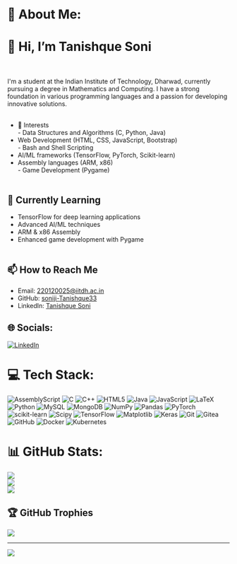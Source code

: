 # 💫 About Me:
# 👋 Hi, I’m Tanishque Soni<br><br>
I'm a student at the Indian Institute of Technology, Dharwad, currently pursuing a degree in Mathematics and Computing. I have a strong foundation in various programming languages and a passion for developing innovative solutions.<br><br>
- 👀 Interests<br>- Data Structures and Algorithms (C, Python, Java)<br>
- Web Development (HTML, CSS, JavaScript, Bootstrap)<br>- Bash and Shell Scripting<br>
- AI/ML frameworks (TensorFlow, PyTorch, Scikit-learn)<br>
- Assembly languages (ARM, x86)<br>- Game Development (Pygame)<br><br>

## 🌱 Currently Learning<br>
- TensorFlow for deep learning applications<br>
- Advanced AI/ML techniques<br>
- ARM & x86 Assembly<br>
- Enhanced game development with Pygame<br><br>
## 📫 How to Reach Me<br>
- Email: [220120025@iitdh.ac.in](mailto:220120025@iitdh.ac.in)<br>
- GitHub: [soniji-Tanishque33](https://github.com/soniji-Tanishque33)<br>
- LinkedIn: [Tanishque Soni](https://www.linkedin.com/in/tanishque-soni-366ba428b)


## 🌐 Socials:
[![LinkedIn](https://img.shields.io/badge/LinkedIn-%230077B5.svg?logo=linkedin&logoColor=white)](https://linkedin.com/in/https://www.linkedin.com/in/tanishque-soni-366ba428b?utm_source=share&utm_campaign=share_via&utm_content=profile&utm_medium=android_app) 

# 💻 Tech Stack:
![AssemblyScript](https://img.shields.io/badge/assembly%20script-%23000000.svg?style=plastic&logo=assemblyscript&logoColor=white) ![C](https://img.shields.io/badge/c-%2300599C.svg?style=plastic&logo=c&logoColor=white) ![C++](https://img.shields.io/badge/c++-%2300599C.svg?style=plastic&logo=c%2B%2B&logoColor=white) ![HTML5](https://img.shields.io/badge/html5-%23E34F26.svg?style=plastic&logo=html5&logoColor=white) ![Java](https://img.shields.io/badge/java-%23ED8B00.svg?style=plastic&logo=openjdk&logoColor=white) ![JavaScript](https://img.shields.io/badge/javascript-%23323330.svg?style=plastic&logo=javascript&logoColor=%23F7DF1E) ![LaTeX](https://img.shields.io/badge/latex-%23008080.svg?style=plastic&logo=latex&logoColor=white) ![Python](https://img.shields.io/badge/python-3670A0?style=plastic&logo=python&logoColor=ffdd54) ![MySQL](https://img.shields.io/badge/mysql-4479A1.svg?style=plastic&logo=mysql&logoColor=white) ![MongoDB](https://img.shields.io/badge/MongoDB-%234ea94b.svg?style=plastic&logo=mongodb&logoColor=white) ![NumPy](https://img.shields.io/badge/numpy-%23013243.svg?style=plastic&logo=numpy&logoColor=white) ![Pandas](https://img.shields.io/badge/pandas-%23150458.svg?style=plastic&logo=pandas&logoColor=white) ![PyTorch](https://img.shields.io/badge/PyTorch-%23EE4C2C.svg?style=plastic&logo=PyTorch&logoColor=white) ![scikit-learn](https://img.shields.io/badge/scikit--learn-%23F7931E.svg?style=plastic&logo=scikit-learn&logoColor=white) ![Scipy](https://img.shields.io/badge/SciPy-%230C55A5.svg?style=plastic&logo=scipy&logoColor=%white) ![TensorFlow](https://img.shields.io/badge/TensorFlow-%23FF6F00.svg?style=plastic&logo=TensorFlow&logoColor=white) ![Matplotlib](https://img.shields.io/badge/Matplotlib-%23ffffff.svg?style=plastic&logo=Matplotlib&logoColor=black) ![Keras](https://img.shields.io/badge/Keras-%23D00000.svg?style=plastic&logo=Keras&logoColor=white) ![Git](https://img.shields.io/badge/git-%23F05033.svg?style=plastic&logo=git&logoColor=white) ![Gitea](https://img.shields.io/badge/Gitea-34495E?style=plastic&logo=gitea&logoColor=5D9425) ![GitHub](https://img.shields.io/badge/github-%23121011.svg?style=plastic&logo=github&logoColor=white) ![Docker](https://img.shields.io/badge/docker-%230db7ed.svg?style=plastic&logo=docker&logoColor=white) ![Kubernetes](https://img.shields.io/badge/kubernetes-%23326ce5.svg?style=plastic&logo=kubernetes&logoColor=white)
# 📊 GitHub Stats:
![](https://github-readme-stats.vercel.app/api?username=soniji-Tanishque33&theme=default_repocard&hide_border=false&include_all_commits=true&count_private=true)<br/>
![](https://github-readme-streak-stats.herokuapp.com/?user=soniji-Tanishque33&theme=default_repocard&hide_border=false)<br/>
![](https://github-readme-stats.vercel.app/api/top-langs/?username=soniji-Tanishque33&theme=default_repocard&hide_border=false&include_all_commits=true&count_private=true&layout=compact)

## 🏆 GitHub Trophies
![](https://github-profile-trophy.vercel.app/?username=soniji-Tanishque33&theme=ambient_gradient&no-frame=true&no-bg=false&margin-w=4)

---
[![](https://visitcount.itsvg.in/api?id=soniji-Tanishque33&icon=0&color=3)](https://visitcount.itsvg.in)

<!-- Proudly created with GPRM ( https://gprm.itsvg.in ) -->
